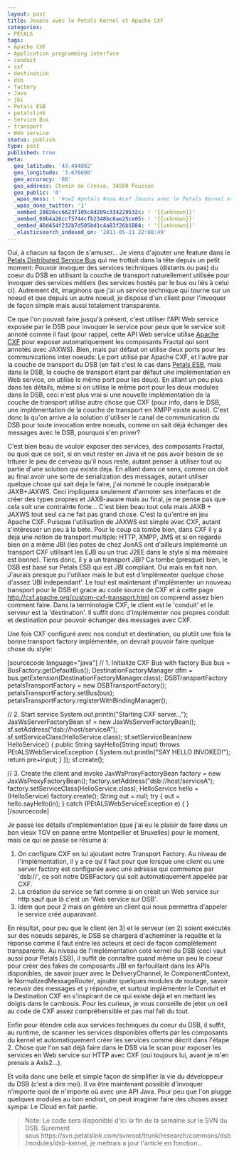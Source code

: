 ```yaml
---
layout: post
title: Jouons avec le Petals Kernel et Apache CXF
categories:
- PEtALS
tags:
- Apache CXF
- Application programming interface
- conduit
- cxf
- destination
- dsb
- factory
- Java
- jbi
- Petals ESB
- petalslink
- Service Bus
- transport
- Web service
status: publish
type: post
published: true
meta:
  geo_latitude: '43.484082'
  geo_longitude: '3.676690'
  geo_accuracy: '80'
  geo_address: Chemin de Cresse, 34560 Poussan
  geo_public: '0'
  _wpas_mess: ! '#ow2 #petals #soa #cxf Jouons avec le Petals Kernel et Apache CXF:'
  _wpas_done_twitter: '1'
  _oembed_28826cc6623f105c8d209c334229532c: ! '{{unknown}}'
  _oembed_69b4a26ccf5744cfb2348bc6ae25ce05: ! '{{unknown}}'
  _oembed_48d454f232b7d505bd1c4a83f26b1884: ! '{{unknown}}'
  _elasticsearch_indexed_on: '2011-05-11 22:08:49'
---
```

Oui, à chacun sa façon de s'amuser... Je viens d'ajouter une feature dans le <a href="http://research.petalslink.org/display/petalsdsb/PetalsDSB+Overview" target="_blank">Petals Distributed Service Bus</a> qui me trottait dans la tête depuis un petit moment: Pouvoir invoquer des services techniques (distants ou pas) du coeur du DSB en utilisant la couche de transport naturellement utilisée pour invoquer des services métiers (les services hostés par le bus ou liés à celui ci). Autrement dit, imaginons que j'ai un service technique qui tourne sur un noeud et que depuis un autre noeud, je dispose d'un client pour l'invoquer de façon simple mais aussi totalement transparente.

Ce que l'on pouvait faire jusqu'à présent, c'est utiliser l'API Web service exposée par le DSB pour invoquer le service pour peux que le service soit annoté comme il faut (pour rappel, cette API Web service utilise <a class="zem_slink" title="Apache CXF" href="http://cxf.apache.org/" rel="homepage">Apache CXF</a> pour exposer automatiquement les composants Fractal qui sont annotés avec JAXWS). Bien, mais par défaut on utilise deux ports pour les communications inter noeuds: Le port utilisé par Apache CXF, et l'autre par la couche de transport du DSB (en fait c'est le cas dans <a class="zem_slink" title="Petals ESB" href="http://petals.ow2.org" rel="homepage">Petals ESB</a>, mais dans le DSB, la couche de transport étant par défaut une implémentation en Web service, on utilise le même port pour les deux). En allant un peu plus dans les détails, même si on utilise le même port pour les deux modules dans le DSB, ceci n'est plus vrai si une nouvelle implémentation de la couche de transport utilise autre chose que CXF (pour info, dans le DSB, une implémentation de la couche de transport en XMPP existe aussi). C'est donc la qu'on arrive a la solution d'utiliser le canal de communication du DSB pour toute invocation entre noeuds, comme on sait déjà échanger des messages avec le DSB, pourquoi s'en priver?

C'est bien beau de vouloir exposer des services, des composants Fractal, ou quoi que ce soit, si on veut rester en Java et ne pas avoir besoin de se triturer le peu de cerveau qu'il nous reste, autant penser à utiliser tout ou partie d'une solution qui existe deja. En allant dans ce sens, comme on doit au final avoir une sorte de serialization des messages, autant utiliser quelque chose qui sait deja le faire, j'ai nommé le couple inséparable JAXB+JAXWS. Ceci impliquera seulement d'annoter ses interfaces et de créer des types propres et JAXB-aware mais au final, je ne pense pas que cela soit une contrainte forte... C'est bien beau tout cela mais JAXB + JAXWS tout seul ca ne fait pas grand chose. C'est la qu'entre en jeu Apache CXF. Puisque l'utilisation de JAXWS est simple avec CXF, autant s'intéresser un peu à la bete. Pour le coup cà tombe bien, dans CXF il y a deja une notion de transport multiple: HTTP, XMPP, JMS et si on regarde bien on a même JBI (les potes de chez JonAS ont d'ailleurs implémenté un transport CXF utilisant les EJB ou un truc J2EE dans le style si ma mémoire est bonne). Tiens donc, il y a un transport JBI? Ca tombe (presque) bien, le DSB est basé sur Petals ESB qui est JBI compliant. Oui mais en fait non. J'aurais presque pu l'utiliser mais le but est d'implémenter quelque chose d'assez 'JBI independant'. Le tout est maintenant d'implémenter un nouveau transport pour le DSB et grace au code source de CXF et à cette page <a href="http://cxf.apache.org/custom-cxf-transport.html" target="_blank">http://cxf.apache.org/custom-cxf-transport.html</a> on comprend assez bien comment faire. Dans la terminologie CXF, le client est le 'conduit' et le serveur est la 'destination'. Il suffit donc d'implémenter nos propres conduit et destination pour pouvoir échanger des messages avec CXF.

Une fois CXF configuré avec nos conduit et destination, ou plutôt une fois la bonne transport factory implémentée, on devrait pouvoir faire quelque chose du style:

[sourcecode language="java"]
// 1. Initialize CXF Bus with factory
Bus bus = BusFactory.getDefaultBus();
DestinationFactoryManager dfm = bus.getExtension(DestinationFactoryManager.class);
DSBTransportFactory petalsTransportFactory = new DSBTransportFactory();
petalsTransportFactory.setBus(bus);
petalsTransportFactory.registerWithBindingManager();

// 2. Start service
System.out.println(&quot;Starting CXF server...&quot;);
JaxWsServerFactoryBean sf = new JaxWsServerFactoryBean();
sf.setAddress(&quot;dsb://host/serviceA&quot;);
sf.setServiceClass(HelloService.class);
sf.setServiceBean(new HelloService() {
    public String sayHello(String input) throws PEtALSWebServiceException {
        System.out.println(&quot;SAY HELLO INVOKED!&quot;);
        return pre+input;
    }
});
sf.create();

// 3. Create the client and invoke
JaxWsProxyFactoryBean factory = new JaxWsProxyFactoryBean();
factory.setAddress(&quot;dsb://host/serviceA&quot;);
factory.setServiceClass(HelloService.class);
HelloService hello = (HelloService) factory.create();
String out = null;
try {
    out = hello.sayHello(in);
} catch (PEtALSWebServiceException e) {
}
[/sourcecode]

Je passe les détails d'implémentation (que j'ai eu le plaisir de faire dans un bon vieux TGV en panne entre Montpellier et Bruxelles) pour le moment, mais ce qui se passe se résume à:
<ol>
	<li>On configure CXF en lui ajoutant notre Transport Factory. Au niveau de l'implémentation, il y a ce qu'il faut pour que lorsque une client ou une server factory est configurée avec une adresse qui commence par 'dsb://', ce soit notre DSBFactory qui soit automatiquement appelée par CXF.</li>
	<li>La création du service se fait comme si on créait un Web service sur http sauf que là c'est un 'Web service sur DSB'.</li>
	<li>Idem que pour 2 mais on génère un client qui nous permettra d'appeler le service créé auparavant.</li>
</ol>
En résultat, pour peu que le client (en 3) et le serveur (en 2) soient exécutés sur des noeuds séparés, le DSB se chargera d'acheminer la requête et la réponse comme il faut entre les acteurs et ceci de façon complètement transparente. Au niveau de l'implémentation coté kernel du DSB (ceci vaut aussi pour Petals ESB), il suffit de connaître quand même un peu le coeur pour créer des fakes de composants JBI en farfouillant dans les APIs disponibles, de savoir jouer avec le DeliveryChannel, le ComponentContext, le NormalizedMessageRouter, ajouter quelques modules de routage, savoir recevoir des messages et y répondre, et surtout implémenter le Conduit et la Destination CXF en s'inspirant de ce qui existe déjà et en mettant les doigts dans le cambouis. Pour les curieux, je vous conseille de jeter un oeil au code de CXF assez compréhensible et pas mal fait du tout.

Enfin pour étendre cela aux services techniques du coeur du DSB, il suffit, au runtime, de scanner les services disponibles offerts par les composants du kernel et automatiquement créer les services comme décrit dans l'étape 2. Chose que l'on sait déjà faire dans le DSB via le scan pour exposer les services en Web service sur HTTP avec CXF (oui toujours lui, avant je m'en prenais a Axis2...).

Et voila donc une belle et simple façon de simplifier la vie du développeur du DSB (c'est à dire moi). Il va être maintenant possible d'invoquer n'importe quoi de n'importe où avec une API Java. Pour peu que l'on plugge quelques modules au bon endroit, on peut imaginer faire des choses assez sympa: Le Cloud en fait partie.
<blockquote>Note: Le code sera disponible d'ici la fin de la semaine sur le SVN du DSB. Surement sous https://svn.petalslink.com/svnroot/trunk/research/commons/dsb/modules/dsb-kernel, je mettrais a jour l'article en fonction...</blockquote>
